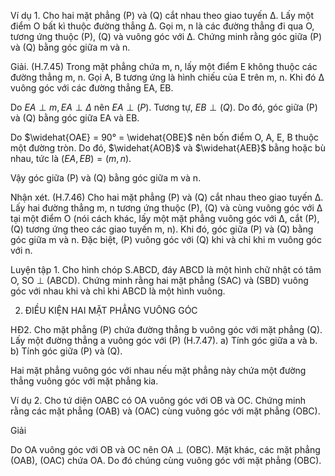 Ví dụ 1. Cho hai mặt phẳng (P) và (Q) cắt nhau theo giao tuyến Δ. Lấy một điểm O bất kì thuộc đường thẳng Δ. Gọi m, n là các đường thẳng đi qua O, tương ứng thuộc (P), (Q) và vuông góc với Δ. Chứng minh rằng góc giữa (P) và (Q) bằng góc giữa m và n.

Giải. (H.7.45)
Trong mặt phẳng chứa m, n, lấy một điểm E không thuộc các đường thẳng m, n. Gọi A, B tương ứng là hình chiếu của E trên m, n. Khi đó Δ vuông góc với các đường thẳng EA, EB.

Do $EA \perp m, EA \perp \Delta$ nên $EA \perp (P)$. Tương tự, $EB \perp (Q)$. Do đó, góc giữa (P) và (Q) bằng góc giữa EA và EB.

Do $\widehat{OAE} = 90° = \widehat{OBE}$ nên bốn điểm O, A, E, B thuộc một đường tròn. Do đó, $\widehat{AOB}$ và $\widehat{AEB}$ bằng hoặc bù nhau, tức là $(EA, EB) = (m, n)$.

Vậy góc giữa (P) và (Q) bằng góc giữa m và n.

Nhận xét. (H.7.46) Cho hai mặt phẳng (P) và (Q) cắt nhau theo giao tuyến Δ. Lấy hai đường thẳng m, n tương ứng thuộc (P), (Q) và cùng vuông góc với Δ tại một điểm O (nói cách khác, lấy một mặt phẳng vuông góc với Δ, cắt (P), (Q) tương ứng theo các giao tuyến m, n). Khi đó, góc giữa (P) và (Q) bằng góc giữa m và n. Đặc biệt, (P) vuông góc với (Q) khi và chỉ khi m vuông góc với n.

Luyện tập 1. Cho hình chóp S.ABCD, đáy ABCD là một hình chữ nhật có tâm O, SO ⊥ (ABCD). Chứng minh rằng hai mặt phẳng (SAC) và (SBD) vuông góc với nhau khi và chỉ khi ABCD là một hình vuông.

2. ĐIỀU KIỆN HAI MẶT PHẲNG VUÔNG GÓC

HĐ2. Cho mặt phẳng (P) chứa đường thẳng b vuông góc với mặt phẳng (Q). Lấy một đường thẳng a vuông góc với (P) (H.7.47).
a) Tính góc giữa a và b.
b) Tính góc giữa (P) và (Q).

Hai mặt phẳng vuông góc với nhau nếu mặt phẳng này chứa một đường thẳng vuông góc với mặt phẳng kia.

Ví dụ 2. Cho tứ diện OABC có OA vuông góc với OB và OC. Chứng minh rằng các mặt phẳng (OAB) và (OAC) cùng vuông góc với mặt phẳng (OBC).

Giải

Do OA vuông góc với OB và OC nên OA ⊥ (OBC). Mặt khác, các mặt phẳng (OAB), (OAC) chứa OA. Do đó chúng cùng vuông góc với mặt phẳng (OBC).